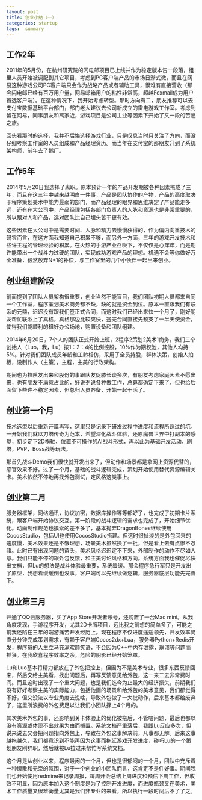 ```yaml
---
layout: post
title: 创业小结（一）
categories: startup
tags:  summary
---
```


## 工作2年

2011年的5月份，在杭州研究院的闪电邮项目已上线并作为稳定版本告一段落，组里人员开始被调配到其它项目，考虑到PC客户端产品的市场日渐式微，而且在网易这种游戏公司PC客户端只会作为战略产品或者辅助工具，很难有直接营收（那会闪电邮已经有百万用户量，网易邮箱用户的粘性非常高，超越Foxmail成为用户首选客户端）。在这种情况下，我开始考虑转型。那时方向有二，朋友推荐可以去支付宝数据基础平台部门，部门老大建议去公司新成立的雷电游戏工作室。考虑到留在网易，同事朋友和离家近，游戏项目是公司主业等因素下开始了又一段的苦逼之旅。

回头看那时的选择，我并不后悔选择游戏行业，只是叹息当时只关注了方向，而没仔细考察工作室的人员组成和产品经理资历。而当年在支付宝的那朋友升到了系统架构师，前年去了鹅厂。

<!--more-->

## 工作5年

2014年5月20日我选择了离职。原本预计一年的产品开发期被各种因素拖成了三年，而且在这三年中越来越明白一件事，产品是团队协作的产物，产品的高度取决于程序策划美术中能力最弱的部门，而产品经理的眼界和思维决定了产品能走多远，还有在大公司中，产品经理包括各部门负责人的人脉和资源也是非常重要的，所以跟对人和产品，选对团队比自己埋头苦干更有效。

这些因素在大公司中是需要时间、人脉和精力去慢慢获得的，作为偏内向重技术的码农而言，在这方面我知道自己积累不够，而另外一方面，三年的游戏开发技术和些许主程的管理经验的积累。在火热的手游产业召唤下，不仅仅是心痒痒，而是期许能带出一个战斗力过硬的团队，实现成功游戏产品的理想。机遇不会等你做好万全准备，毅然放弃N+1的补偿，与工作室里的几个小伙伴一起出来创业。

## 创业组建阶段

前面提到了团队人员架构很重要，创业当然不能盲目，我们团队初期人员都来自同一个工作室，程序策划美术商务都不缺，缺的就是资金到位。原本一直跟我们有联系的元鼎，迟迟没有跟我们签正式合同，而这时我们已经出来快一个月了，刚好朋友帮忙联系上了真格，真格那边比较爽快，签完合同直接先预支了一半天使资金，使得我们能顺利的租好办公场地，购置设备和团队组建。

2014年6月20日，7个人的团队正式开始上班，2程序2策划2美术1商务，我们三个创始人（Luo，我，Lu）按1：2：4的比例控股，10%作为期权池，其他人均持5%。针对我们团队成员年龄和工龄相仿，采用了全员持股，群体决策，创始人拍板，设制作人（主策），主程，主美的行政架构。

期间也为拉队友出来和股份的事跟队友促膝长谈多次，有朋友考虑家庭因素不愿出来，也有朋友不满意占比的，好说歹说各种做工作，总算都确定下来了，但也给后面留下些许不稳定因素，但总归人员齐备，开始一起干活了。

## 创业第一个月

技术选型以后重新开篇再写，这里只是记录下研发过程中进度和流程所踩过的坑。一开始我们就以刀塔传奇为范本，希望深化战斗体验，还原魔兽世界中打副本的感觉，初步定下2D横轴、位置不可操作的AI战斗形式，再以此为基础开发活动，刷塔，PVP，Boss战等玩法。

那首先战斗Demo我们很快就开发出来了，但动作和场景都是拿网上资源代替的，感官效果不好。过了一个月，基础的战斗逻辑完成，策划开始使用替代资源编辑关卡。美术依然不停地再找外包测试，定风格这类事上。

## 创业第二月

服务器框架，网络通讯，协议加密，数据库操作等等都好了，也完成了初期卡片系统，跟客户端开始协议交互。第一阶段的战斗逻辑的需求也完成了，开始细节优化。动画制作规范也摸索的差不多了，基本抛弃DragonBones继续使用CocosStudio，包括UI也使用CocosStudio搭建。但这时很扯淡的是外包回来的速度慢，美术效果还是不够理想，场景美术虽然换了一批，但是看上去有点惨不忍睹。此时已有出现问题的苗头，美术风格迟迟定不下来，外部制作的动作不尽如人意。我们只能不停的跟外包反馈，和主美讨论风格和方向。系统方面我也催促尽快出文档，但Lu的想法是战斗体验最重要，系统缓缓。那会程序急行军只是开发出了原型，我想着缓缓倒也没事，客户端可以先继续做逻辑，服务器底层功能先完善下。

## 创业第三月

开通了QQ云服务器，买了App Store开发者账号，还购置了一台Mac mini。从我角度发现，手游程序开发，尤其2D卡牌项目，远比我之前想的简单多了，可能之前我还陷在三年的端游痛苦开发经历上。现在程序不仅进度遥遥领先，开发效率简直分分钟完成策划需求，有赖于客户端Cocos2dx+Lua，服务器Python+Redis开发，程序员的人生立马充满欢颜笑语，不会因为C++中内存泄露，崩溃等问题而抓狂。在我欣喜程序效率之余，危险的阴影已经开始笼罩。

Lu和Luo基本将精力都放在了外包把控上，但因为不是美术专业，很多东西反馈回来，然后交给主美看，找出问题后，再写反馈意见给外包，这一来二去非常费时间。而且这时出现了一个重大问题，也是我们迄今为止最大的经济损失，前期我们没有好好考察主美的实际能力，包括他画的场景和给外包的美术意见，我们都觉得不好，但又没法以专业角度去说啥，导致外包做了一大批动作，后来基本都给废弃了，这里所浪费的外包费足以让我们小团队撑上4个月的。

其次美术外包的事，还影响到关卡体验上的优化被拖后，不管啥问题，最后也都以没有资源或体现不出效果为由而搁置。系统文档严重落后，我跟Lu反应多次，但说来说去又会把问题指向外包上，导致在外包这事解决前，凡事都无解。后来这事越拖越久，我们都意识到不能再因为这事而拖延游戏开发进度，碰巧Lu的一个策划朋友刚辞职，然后就被Lu拉过来帮忙写系统文档。

这个月是从创业以来，程序最闲的一个月，但也是很郁闷的一个月，团队中充斥着一种懒散和无奈的氛围，对于一个创业的小团队而言，这肯定不是件好事。期间我们也开始使用redmine来记录周报，每周开会总结上周进度和预估下周工作，但收效不明显，因为原本加入这个制度是为了控制开发进度，而进度瓶颈又在美术，美术工作质量又很难衡量尤其是我们非专业的来看，所以执行一段时间后不了了之。

